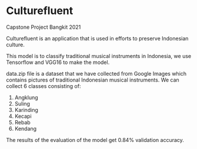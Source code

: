 # Culturefluent
Capstone Project Bangkit 2021

Culturefluent is an application that is used in efforts to preserve Indonesian culture.

This model is to classify traditional musical instruments in Indonesia, we use Tensorflow and VGG16 to make the model.

data.zip file is a dataset that we have collected from Google Images which contains pictures of traditional Indonesian musical instruments.
We can collect 6 classes consisting of:
  1. Angklung
  2. Suling
  3. Karinding
  4. Kecapi
  5. Rebab
  6. Kendang

The results of the evaluation of the model get 0.84% validation accuracy.

